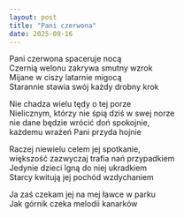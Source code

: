 ```yaml
---
layout: post
title: "Pani czerwona"
date: 2025-09-16
---
```


Pani czerwona spaceruje nocą  
Czernią welonu zakrywa smutny wzrok  
Mijane w ciszy latarnie migocą  
Starannie stawia swój każdy drobny krok

Nie chadza wielu tędy o tej porze  
Nielicznym, którzy nie śpią dziś w swej norze  
nie dane będzie wrócić doń spokojnie,  
każdemu wrażeń Pani przyda hojnie

Raczej niewielu celem jej spotkanie,  
większość zazwyczaj trafia nań przypadkiem  
Jedynie dzieci lgną do niej ukradkiem  
Starcy kwitują jej pochód wzdychaniem

Ja zaś czekam jej na mej ławce w parku  
Jak górnik czeka melodii kanarków